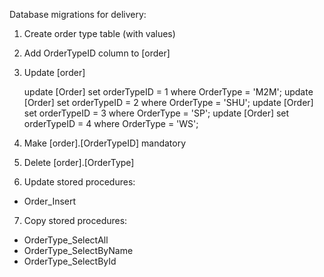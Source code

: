 Database migrations for delivery:

1. Create order type table (with values)

2. Add OrderTypeID column to [order]

3. Update [order]

	update [Order] set orderTypeID = 1 where OrderType = 'M2M';
	update [Order] set orderTypeID = 2 where OrderType = 'SHU';
	update [Order] set orderTypeID = 3 where OrderType = 'SP';
	update [Order] set orderTypeID = 4 where OrderType = 'WS';

4. Make [order].[OrderTypeID] mandatory

5. Delete [order].[OrderType]

6. Update stored procedures:

- Order_Insert

7. Copy stored procedures:

- OrderType_SelectAll
- OrderType_SelectByName
- OrderType_SelectById
